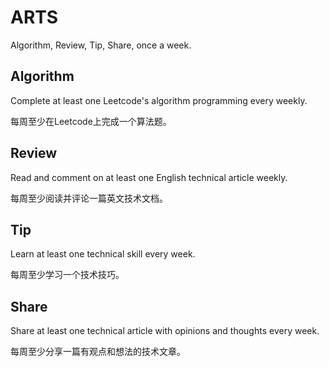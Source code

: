 # ARTS

Algorithm, Review, Tip, Share, once a week.

## Algorithm

Complete at least one Leetcode's  algorithm programming every weekly. 

每周至少在Leetcode上完成一个算法题。

## Review

Read and comment on at least one English technical article weekly.

每周至少阅读并评论一篇英文技术文档。

## Tip

Learn at least one technical skill every week.

每周至少学习一个技术技巧。

## Share

Share at least one technical article with opinions and thoughts every week.

每周至少分享一篇有观点和想法的技术文章。
